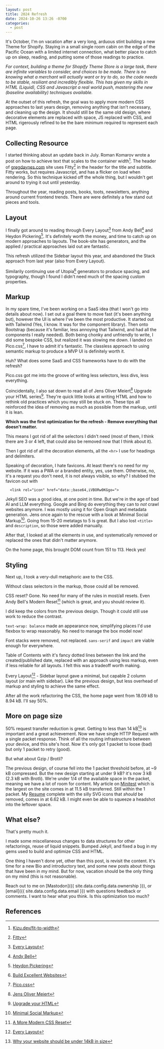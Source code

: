 ```yaml
---
layout: post
title: 2024 Refresh
date: 2024-10-26 13:26 -0700
categories:
  - post
---
```


It's October, I'm on vacation after a very long, arduous stint building a new Theme for Shopify. Staying in a small single room cabin on the edge of the Pacific Ocean with a limited internet connection, what better place to catch up on sleep, reading, and putting some of those readings to practice.

_For context, building a theme for Shopify Theme Store is a large task, there are infinite variables to consider, and choices to be made. There is no knowing what a merchant will actually want or try to do, so the code needs to be stable, resiliant and incredibly flexible. This has given my skills in HTML (Liquid), CSS and Javascript a real world push, mastering the new (baseline availability) techniques available._

At the outset of this refresh, the goal was to apply more modern CSS approaches to last years design, removing anything that isn't necessary, and cleaning up the design. It should still be the same old design, where decorative elements are replaced with space, JS replaced with CSS, and HTML rigerously refined to be the bare minimum required to represent each page.

## Collecting Resource

I started thinking about an update back in July. Roman Komarov wrote a post on how to achieve text that scales to the container width[^4]. The header of [gregdaynes.com](https://gregdaynes.com) site uses Fitty[^5] in the header for the title and subtitle. Fitty works, but requires Javascript, and has a flicker on load when rendering. So this technique kicked off the whole thing, but I wouldn't get around to trying it out until yesterday.

Throughout the year, reading posts, books, toots, newsletters, anything around current frontend trends. There are were definitely a few stand out pieces and tools.

## Layout

I finally got around to reading through Every Layout[^1] from Andy Bell[^8] and Heydon Pickering[^11]. It's definitely worth the money, and time to catch up on modern approaches to layouts. The book-site has generators, and the applied / practical approaches laid out are fantastic. 

This refresh utilized the Sidebar layout this year, and abandoned the Stack approach from last year (also from Every Layout).

Similarily continuing use of Utopia[^2] generators to produce spacing, and typography, though I found I didn't need much of the spacing custom properties.

## Markup

In my spare time, I've been working on a SaaS idea (that I won't go into details about now). I set out a goal there to move fast (it's been anything but), however the UI is where I've been the most productive. It started out with Tailwind (Yes, I know. It was for the component library). Then onto Bootstrap (because it's familiar, less annoying that Tailwind, and had all the components I really needed). Both being chonky and unfriendly to write, I did some bespoke CSS, but realized it was slowing me down. I landed on Pico.css[^12], I have to admit it's fantastic. The classless approach to using semantic markup to produce a MVP UI is definitely worth it.

Huh? What does some SaaS and CSS frameworks have to do with the refresh?

Pico.css got me into the groove of writing less selectors, less divs, less everything.

Coincidentally, I also sat down to read all of Jens Oliver Meiert[^7] Upgrade your HTML series[^13]. They're quick little looks at writing HTML and how to rethink old practices which you may still be stuck on. These tips all reinforced the idea of removing as much as possible from the markup, until it is lean.

__Which was the first optimization for the refresh - Remove everything that doesn't matter.__

This means I got rid of all the selectors I didn't need (most of them, I think there are 3 or 4 left, that could also be removed now that I think about it).

Then I got rid of all the decoration elements, all the `<hr>` I use for headings and delimiters.

Speaking of decoration, I hate favicons. At least there's no need for my website. If it was a PWA or a branded entity, yes, use them. Otherwise, no, it's a request you don't need, it is not always visible, so why? I stubbed the favicon out with

```
  <link rel="icon" href="data:;base64,iVBORw0KGgo=">
```

Jekyll SEO was a good idea, at one point in time. But we're in the age of bad AI and LLM everything. Google and Bing do everything they can to _not_ crawl websites anymore. I was mostly using it for Open Graph and metadata generation. Jens once again to the rescue with a look at Minimal Social Markup[^15]. Going from 15-20 metatags to 5 is great. But I also lost `<title>` and `description`, so those were added manually.

After that, I looked at all the elements in use, and systematically removed or replaced the ones that didn't matter anymore.

On the home page, this brought DOM count from 151 to 113. Heck yes!

## Styling

Next up, I took a very-dull metaphoric axe to the CSS. 

Without class selectors in the markup, those could all be removed.

CSS reset? Gone. No need for many of the rules in most/all resets. Even Andy Bell's Modern Reset[^14] (which is great, and you should review it).

I did keep the colors from the previous design. Though it could still use work to reduce the contrast.

`text-wrap: balance` made an appearance now, simplifying places I'd use flexbox to wrap reasonably. No need to manage the box model now!

Font stacks were removed, not replaced. `sans-serif` and `impact` are viable enough for everywhere. 

Table of Contents with it's fancy dotted lines between the link and the created/published date, replaced with an approach using less markup, even if less reliable for all layouts. I felt this was a tradeoff worth making. 

Every Layout[^1] - Sidebar layout gave a minimal, but capable 2 column layout (or main with sidebar). Like the previous design, but less overhead of markup and styling to achieve the same effect.

After all the work refactoring the CSS, the home page went from 18.09 kB to 8.94 kB. I'll say 50%.

## More on page size

50% request transfer reduction is great. Getting to less than 14 kB[^16] is important and a great achievement. Now we have single HTTP Request with a single packet response. Think of all the routing infrastructure between your device, and this site's host. Now it's only got 1 packet to loose (bad) but only 1 packet to retry (good). 

But what about Gzip / Brotli?

The previous design, of course fell into the 1 packet threshold before, at ~9 kB compressed. But the new design starting at under 9 kB? it's now 3 kB (2.3 kB with Brotli). We're under 1/4 of the available space in the packet, meaning we have a lot of room for content. My article on [Minitest](https://gregdaynes.com/post/2018/09/08/getting-started-with-minitest.html) which is the largest on the site comes in at 11.5 kB transferred. Still within the 1 packet. My [Resume](https://gregdaynes.com/resume) complete with the silly SVG icons that _should_ be removed, comes in at 6.62 kB. I might even be able to squeeze a headshot into the leftover space.

## What else?

That's pretty much it.

I made some miscellaneous changes to data structures for other refactorings, reuse of liquid snippets. Bumped Jekyll, and fixed a bug in my gems used to build and optimize CSS and HTML.

One thing I haven't done yet, other than this post, is revisit the content. It's time for a new Bio and introductory text, and some new posts about things that have been in my mind. But for now, vacation should be the only thing on my mind (this is not reasonable).

Reach out to me on [Mastodon]({{ site.data.config.data.ownership }}), or [email]({{ site.data.config.data.email }}) with questions feedback or comments. I want to hear what you think. Is this optimization too much?

## References

[^1]: [Every Layout](https://every-layout.dev)
[^2]: [Build Excellent Websites](https://buildexcellentwebsit.es)
[^3]: [Utopia](https://utopia.fyi)
[^4]: [Kizu.dev/fit-to-width](https://kizu.dev/fit-to-width)
[^5]: [Fitty](https://github.com/rikschennink/fitty)
[^6]: [Frontend Dogma](https://frontenddogma.com)
[^7]: [Jens Oliver Meiert](https://meiert.com)
[^8]: [Andy Bell](https://piccalil.li)
[^9]: [Spicy Web](https://www.spicyweb.dev)
[^10]: [Plain Vanilla Web](https://plainvanillaweb.com)
[^11]: [Heydon Pickering](https://heydonworks.com)
[^12]: [Pico.css](https://picocss.com)
[^13]: [Upgrade your HTML](https://leanpub.com/u/j9t)
[^14]: [A More Modern CSS Reset](https://piccalil.li/blog/a-more-modern-css-reset)
[^15]: [Minimal Social Markup](https://meiert.com/en/blog/minimal-social-markup)
[^16]: [Why your website should be under 14kB in size](https://endtimes.dev/why-your-website-should-be-under-14kb-in-size/)
